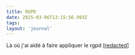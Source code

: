 ```yaml
---
title: RGPD
date: 2025-03-06T13:15:56.993Z
tags:
layout: 'journal'
---
```

Là où j'ai aidé à faire appliquer le rgpd 
<a href="https://france-nuit.github.io/article/">[redacted]</a> 
